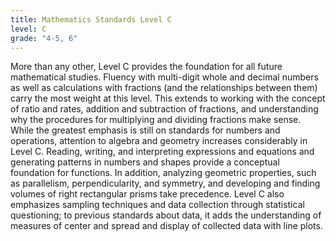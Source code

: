 ```yaml
---
title: Mathematics Standards Level C
level: C
grade: "4-5, 6"
---
```

More than any other, Level C provides the foundation for all future mathematical studies. Fluency with multi-digit whole and decimal numbers as well as calculations with fractions (and the relationships between them) carry the most weight at this level. This extends to working with the concept of ratio and rates, addition and subtraction of fractions, and understanding why the procedures for multiplying and dividing fractions make sense. While the greatest emphasis is still on standards for numbers and operations, attention to algebra and geometry increases considerably in Level C. Reading, writing, and interpreting expressions and equations and generating patterns in numbers and shapes provide a conceptual foundation for functions. In addition, analyzing geometric properties, such as parallelism, perpendicularity, and symmetry, and developing and finding volumes of right rectangular prisms take precedence. Level C also emphasizes sampling techniques and data collection through statistical questioning; to previous standards about data, it adds the understanding of measures of center and spread and display of collected data with line plots.
